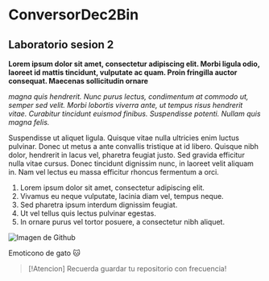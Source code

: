 # ConversorDec2Bin
## Laboratorio sesion 2
 
**Lorem ipsum dolor sit amet, consectetur adipiscing elit. Morbi ligula odio, laoreet id mattis tincidunt, vulputate ac quam. Proin fringilla auctor consequat. Maecenas sollicitudin ornare**

_magna quis hendrerit. Nunc purus lectus, condimentum at commodo ut, semper sed velit. Morbi lobortis viverra ante, ut tempus risus hendrerit vitae. Curabitur tincidunt euismod finibus. Suspendisse potenti. Nullam quis magna felis._ 

Suspendisse ut aliquet ligula. Quisque vitae nulla ultricies enim luctus pulvinar. Donec ut metus a ante convallis tristique at id libero. Quisque nibh dolor, hendrerit in lacus vel, pharetra feugiat justo. Sed gravida efficitur nulla vitae cursus. Donec tincidunt dignissim nunc, in laoreet velit aliquam in. Nam vel lectus eu massa efficitur rhoncus fermentum a orci.

1. Lorem ipsum dolor sit amet, consectetur adipiscing elit.
2. Vivamus eu neque vulputate, lacinia diam vel, tempus neque.
3. Sed pharetra ipsum interdum dignissim feugiat.
4. Ut vel tellus quis lectus pulvinar egestas.
5. In ornare purus vel tortor posuere, a consectetur nibh aliquet.

![Imagen de Github](https://www.blackmoreops.com/wp-content/uploads/2021/09/Quick-Github-Tutorial.png)

Emoticono de gato :cat:

> [!Atencion]
> Recuerda guardar tu repositorio con frecuencia!

